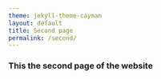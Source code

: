```yaml
---
theme: jekyll-theme-cayman
layout: default
title: Second page
permalink: /second/
---
```


### This the second page of the website
